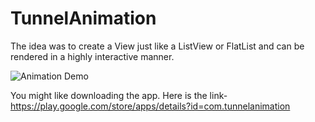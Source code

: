 # TunnelAnimation

The idea was to create a View just like a ListView or FlatList and can be rendered in a highly interactive manner.

![Animation Demo](/myAnimApp.gif)

You might like downloading the app. Here is the link-
https://play.google.com/store/apps/details?id=com.tunnelanimation
